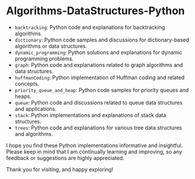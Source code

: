 # Algorithms-DataStructures-Python

- `backtracking`: Python code and explanations for backtracking algorithms.
- `dictionary`: Python code samples and discussions for dictionary-based algorithms or data structures.
- `dynamic_programming`: Python solutions and explanations for dynamic programming problems.
- `graph`: Python code and explanations related to graph algorithms and data structures.
- `huffmanCoding`: Python implementation of Huffman coding and related concepts.
- `priority_queue_and_heap`: Python code samples for priority queues and heaps.
- `queue`: Python code and discussions related to queue data structures and applications.
- `stack`: Python implementations and explanations of stack data structures.
- `trees`: Python code and explanations for various tree data structures and algorithms.


I hope you find these Python implementations informative and insightful. Please keep in mind that I am continually learning and improving, so any feedback or suggestions are highly appreciated.

Thank you for visiting, and happy exploring!